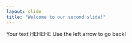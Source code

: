 ```yaml
---
layout: slide
title: "Welcome to our second slide!"
---
```

Your text HEHEHE
Use the left arrow to go back!
